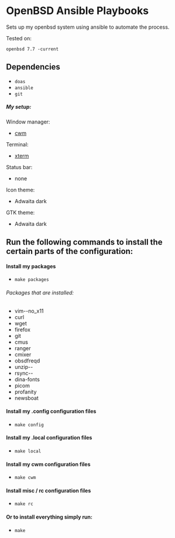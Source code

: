 # OpenBSD Ansible Playbooks

Sets up my openbsd system using ansible to automate the process.

Tested on:

`openbsd 7.7 -current`

## Dependencies

- `doas`
- `ansible`
- `git`

##### My setup:

Window manager:
- [cwm](https://man.openbsd.org/cwm.1)

Terminal:
- [xterm](https://man.openbsd.org/xterm)

Status bar:
- none

Icon theme:
- Adwaita dark

GTK theme:
- Adwaita dark

## Run the following commands to install the certain parts of the configuration:

#### Install my packages

- `make packages`

###### Packages that are installed:

- vim--no_x11
- curl
- wget
- firefox
- git
- cmus
- ranger
- cmixer
- obsdfreqd
- unzip--
- rsync--
- dina-fonts
- picom
- profanity
- newsboat

#### Install my .config configuration files

- `make config`

#### Install my .local configuration files

- `make local`

#### Install my cwm configuration files

- `make cwm`

#### Install misc / rc configuration files

- `make rc`

#### Or to install everything simply run:

- `make`
